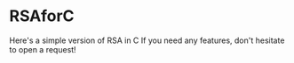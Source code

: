# RSAforC

Here's a simple version of RSA in C 
If you need any features, don't hesitate to open a request!
